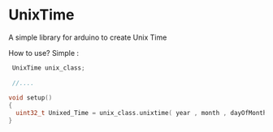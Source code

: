 # UnixTime
A simple library for arduino to create Unix Time 

How to use?
Simple :
```c++
 UnixTime unix_class;
 
 //....
 
void setup()
{
  uint32_t Unixed_Time = unix_class.unixtime( year , month , dayOfMonth , hour , minute , second));
}
```
